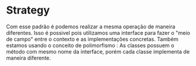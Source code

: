 # Strategy

Com esse padrão é podemos realizar a mesma operação de maneira diferentes. 
Isso é possivel pois utilizamos uma interface para fazer o "meio de campo" entre o contexto e as implementações concretas.
Também estamos usando o conceito de polimorfismo :
As classes possuem o método com mesmo nome da interface, porém cada classe implementa de maneira diferente.
